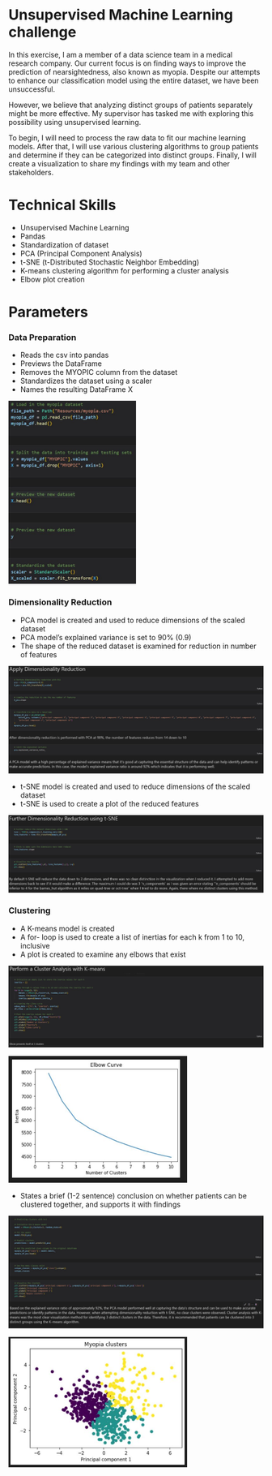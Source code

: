 # Unsupervised Machine Learning challenge

In this exercise, I am a member of a data science team in a medical research company. Our current focus is on finding ways to improve the prediction of nearsightedness, also known as myopia. Despite our attempts to enhance our classification model using the entire dataset, we have been unsuccessful. 

However, we believe that analyzing distinct groups of patients separately might be more effective. My supervisor has tasked me with exploring this possibility using unsupervised learning. 

To begin, I will need to process the raw data to fit our machine learning models. After that, I will use various clustering algorithms to group patients and determine if they can be categorized into distinct groups. Finally, I will create a visualization to share my findings with my team and other stakeholders.

# Technical Skills
- Unsupervised Machine Learning
- Pandas
- Standardization of dataset
- PCA (Principal Component Analysis)
- t-SNE (t-Distributed Stochastic Neighbor Embedding)
- K-means clustering algorithm for performing a cluster analysis
- Elbow plot creation

# Parameters
### Data Preparation
- Reads the csv into pandas
- Previews the DataFrame
- Removes the MYOPIC column from the dataset
- Standardizes the dataset using a scaler
- Names the resulting DataFrame X

<img src="Resources/code%20snapshots/Capture1.JPG" width="50%" height="50%">

### Dimensionality Reduction
- PCA model is created and used to reduce dimensions of the scaled dataset
- PCA model’s explained variance is set to 90% (0.9)
- The shape of the reduced dataset is examined for reduction in number of features

![Alt text](Resources/code%20snapshots/Capture2.JPG)

- t-SNE model is created and used to reduce dimensions of the scaled dataset
- t-SNE is used to create a plot of the reduced features

![Alt text](Resources/code%20snapshots/Capture3.JPG)

### Clustering
- A K-means model is created
- A for- loop is used to create a list of inertias for each k from 1 to 10, inclusive
- A plot is created to examine any elbows that exist

![Alt text](Resources/code%20snapshots/Capture4.1.JPG)

<img src="Resources/code%20snapshots/elbowCurveViz.JPG" width="70%" height="40%">

- States a brief (1-2 sentence) conclusion on whether patients can be clustered together, and supports it with findings

![Alt text](Resources/code%20snapshots/Capture4.2.JPG)

<img src="Resources/code%20snapshots/ClusterViz.JPG" width="70%" height="40%">